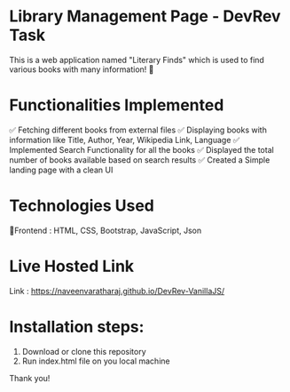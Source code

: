 # Library Management Page - DevRev Task

This is a web application named "Literary Finds" which is used to find various books with many information! 🚀

# Functionalities Implemented
✅ Fetching different books from external files
✅ Displaying books with information like Title, Author, Year, Wikipedia Link, Language
✅ Implemented Search Functionality for all the books
✅ Displayed the total number of books available based on search results
✅ Created a Simple landing page with a clean UI

# Technologies Used
📍Frontend : HTML, CSS, Bootstrap, JavaScript, Json

# Live Hosted Link
Link : https://naveenvaratharaj.github.io/DevRev-VanillaJS/

# Installation steps:
1. Download or clone this repository
2. Run index.html file on you local machine


Thank you!

